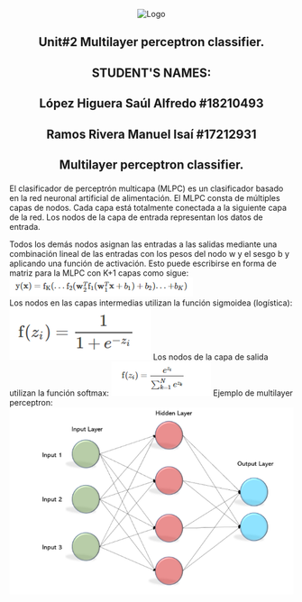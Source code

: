 <p align="center">
    <img alt="Logo" src="https://www.tijuana.tecnm.mx/wp-content/uploads/2021/08/liston-de-logos-oficiales-educacion-tecnm-FEB-2021.jpg" width=850 height=250>
</p>
<H2><p align="center">Unit#2 Multilayer perceptron classifier.</p></H2>
<H2><p align="Center">STUDENT'S NAMES: </p></H2>

<H2><p align="Center">López Higuera Saúl Alfredo #18210493</p></H2>

<H2><p align="Center">Ramos Rivera Manuel Isaí #17212931</p></H2>

<H2><p align="center">Multilayer perceptron classifier.</p></H2>
El clasificador de perceptrón multicapa (MLPC) es un clasificador basado en la red neuronal artificial de alimentación. El MLPC consta de múltiples capas de nodos. Cada capa está totalmente conectada a la siguiente capa de la red. Los nodos de la capa de entrada representan los datos de entrada.

 Todos los demás nodos asignan las entradas a las salidas mediante una combinación lineal de las entradas con los pesos del nodo w y el sesgo b y aplicando una función de activación. Esto puede escribirse en forma de matriz para la MLPC con K+1 capas como sigue:
 ![logo](/images/1.png)  
 Los nodos en las capas intermedias utilizan la función sigmoidea (logística):
 ![logo](/images/2.png) 
 Los nodos de la capa de salida utilizan la función softmax:
 ![logo](/images/3.png) 
 Ejemplo de multilayer perceptron:
  ![logo](/images/4.png) 
  




